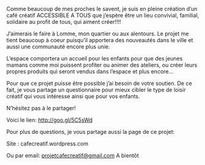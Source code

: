 Comme beaucoup de mes proches le savent, je suis en pleine création d’un café créatif ACCESSIBLE A TOUS que j’espère être un lieu convivial, familial, solidaire au profit de tous, qui aiment créer!!!!



J’aimerais le faire à Lomme, mon quartier ou aux alentours.
Le projet me tient beaucoup à coeur puisqu’il apportera des nouveautés dans le ville et aussi une communauté encore plus unie.

L’espace comportera un accueil pour les enfants pour que des jeunes mamans comme moi puissent profiter ou animer des ateliers, ou créer leurs propres produits qui seront vendus dans l’espace et plus encore…

Pour que ce projet puisse être possible j’ai besoin de votre soutien. De ce fait, je vous partage un questionnaire  pour mieux cibler le type de loisir créatif qui vous intéresse ainsi que pour vos enfants.

N’hésitez pas à le partager!

Voici le lien: http://goo.gl/5C5sWd

Pour plus de questions, je vous partage aussi la page de ce projet:

Site : cafecreatif.wordpress.com

Ou par email: projetcafecreatif@gmail.com
A bientôt